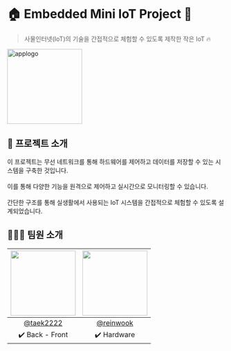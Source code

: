 # 🏠 Embedded Mini IoT Project 📑

> 사물인터넷(IoT)의 기술을 간접적으로 체험할 수 있도록 제작한 작은 IoT 🔥


<img width="173" alt="applogo" src="https://github.com/taek2222/Embedded_IoT_Project/assets/118153233/507c5873-ffa6-40e8-8545-2d989ce4c511">

## 📖 프로젝트 소개
이 프로젝트는 무선 네트워크를 통해 하드웨어를 제어하고 데이터를 저장할 수 있는 시스템을 구축한 것입니다. <br><br>
이를 통해 다양한 기능을 원격으로 제어하고 실시간으로 모니터링할 수 있습니다. <br><br>
간단한 구조를 통해 실생활에서 사용되는 IoT 시스템을 간접적으로 체험할 수 있도록 설계되었습니다.

## 🧑‍🤝‍🧑 팀원 소개
|<img src="https://avatars.githubusercontent.com/u/118153233?v=4" width="150" height="150"/>|<img src="https://avatars.githubusercontent.com/u/135509685?v=4" width="150" height="150"/>|
|:-:|:-:|
|[@taek2222](https://github.com/taek2222)|[@reinwook](https://github.com/reinwook)|
|✔️ Back - Front|✔️ Hardware|
